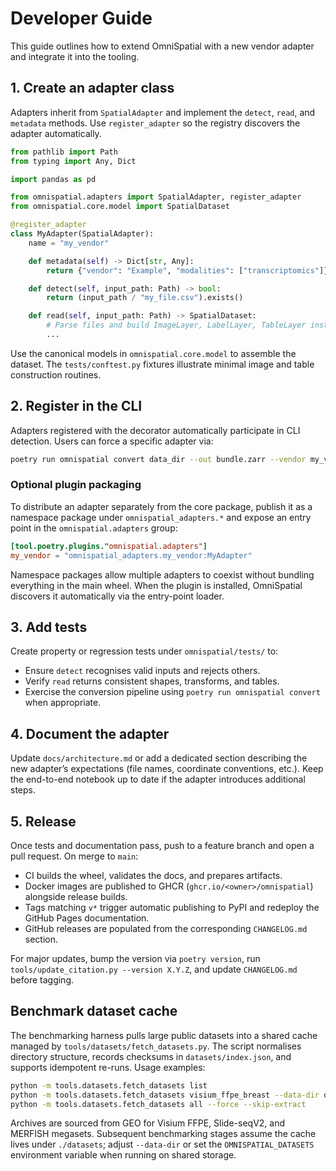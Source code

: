 # Developer Guide

This guide outlines how to extend OmniSpatial with a new vendor adapter and integrate it into the tooling.

## 1. Create an adapter class

Adapters inherit from `SpatialAdapter` and implement the `detect`, `read`, and `metadata` methods. Use `register_adapter` so the registry discovers the adapter automatically.

```python
from pathlib import Path
from typing import Any, Dict

import pandas as pd

from omnispatial.adapters import SpatialAdapter, register_adapter
from omnispatial.core.model import SpatialDataset

@register_adapter
class MyAdapter(SpatialAdapter):
    name = "my_vendor"

    def metadata(self) -> Dict[str, Any]:
        return {"vendor": "Example", "modalities": ["transcriptomics"]}

    def detect(self, input_path: Path) -> bool:
        return (input_path / "my_file.csv").exists()

    def read(self, input_path: Path) -> SpatialDataset:
        # Parse files and build ImageLayer, LabelLayer, TableLayer instances
        ...
```

Use the canonical models in `omnispatial.core.model` to assemble the dataset. The `tests/conftest.py` fixtures illustrate minimal image and table construction routines.

## 2. Register in the CLI

Adapters registered with the decorator automatically participate in CLI detection. Users can force a specific adapter via:

```bash
poetry run omnispatial convert data_dir --out bundle.zarr --vendor my_vendor
```

### Optional plugin packaging

To distribute an adapter separately from the core package, publish it as a namespace package under `omnispatial_adapters.*` and expose an entry point in the `omnispatial.adapters` group:

```toml
[tool.poetry.plugins."omnispatial.adapters"]
my_vendor = "omnispatial_adapters.my_vendor:MyAdapter"
```

Namespace packages allow multiple adapters to coexist without bundling everything in the main wheel. When the plugin is installed, OmniSpatial discovers it automatically via the entry-point loader.

## 3. Add tests

Create property or regression tests under `omnispatial/tests/` to:

- Ensure `detect` recognises valid inputs and rejects others.
- Verify `read` returns consistent shapes, transforms, and tables.
- Exercise the conversion pipeline using `poetry run omnispatial convert` when appropriate.

## 4. Document the adapter

Update `docs/architecture.md` or add a dedicated section describing the new adapter’s expectations (file names, coordinate conventions, etc.). Keep the end-to-end notebook up to date if the adapter introduces additional steps.

## 5. Release

Once tests and documentation pass, push to a feature branch and open a pull request. On merge to `main`:

- CI builds the wheel, validates the docs, and prepares artifacts.
- Docker images are published to GHCR (`ghcr.io/<owner>/omnispatial`) alongside release builds.
- Tags matching `v*` trigger automatic publishing to PyPI and redeploy the GitHub Pages documentation.
- GitHub releases are populated from the corresponding `CHANGELOG.md` section.

For major updates, bump the version via `poetry version`, run `tools/update_citation.py --version X.Y.Z`, and update `CHANGELOG.md` before tagging.

## Benchmark dataset cache

The benchmarking harness pulls large public datasets into a shared cache managed by `tools/datasets/fetch_datasets.py`. The script normalises directory structure, records checksums in `datasets/index.json`, and supports idempotent re-runs. Usage examples:

```bash
python -m tools.datasets.fetch_datasets list
python -m tools.datasets.fetch_datasets visium_ffpe_breast --data-dir datasets
python -m tools.datasets.fetch_datasets all --force --skip-extract
```

Archives are sourced from GEO for Visium FFPE, Slide-seqV2, and MERFISH megasets. Subsequent benchmarking stages assume the cache lives under `./datasets`; adjust `--data-dir` or set the `OMNISPATIAL_DATASETS` environment variable when running on shared storage.
